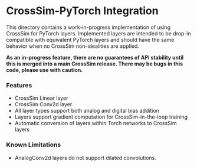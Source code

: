 # CrossSim-PyTorch Integration

This directory contains a work-in-progress implementation of using CrossSim for PyTorch layers. Implemented layers are intended to be drop-in compatible with equivalent PyTorch layers and should have the same behavior when no CrossSim non-idealities are applied.

**As an in-progress feature, there are no guarantees of API stability until this is merged into a main CrossSim release. There may be bugs in this code, please use with caution.**

### Features
- CrossSim Linear layer
- CrossSim Conv2d layer
- All layer types support both analog and digital bias addition
- Layers support gradient computation for CrossSim-in-the-loop training
- Automatic conversion of layers within Torch networks to CrossSim layers

### Known Limitations
- AnalogConv2d layers do not support dilated convolutions.
